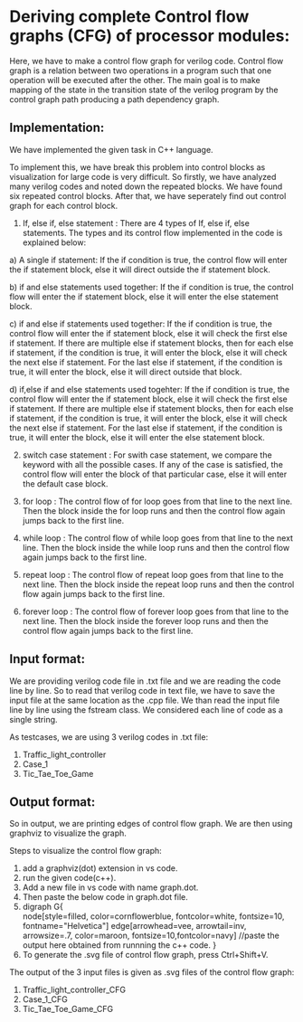 # Deriving complete Control flow graphs (CFG) of processor modules:

Here, we have to make a control flow graph for verilog code. Control flow graph is a relation between two operations
in a program such that one operation will be executed after the other. The main goal is to make mapping of the state
in the transition state of the verilog program by the control graph path producing a path dependency graph. 


## Implementation:

We have implemented the given task in C++ language.

To implement this, we have break this problem into control blocks as visualization for large code is very difficult.
So firstly, we have analyzed many verilog codes and noted down the repeated blocks. We have found six repeated control
blocks. After that, we have seperately find out control graph for each control block.  

1) If, else if, else statement : There are 4 types of If, else if, else statements. The types and its control flow implemented in the code is explained below:

  a) A single if statement: If the if condition is true, the control flow will enter the if statement block, else it will direct outside the if statement block. 
  
  b) if and else statements used together: If the if condition is true, the control flow will enter the if statement block, else it will enter the else statement block.
  
  c) if and else if statements used together: If the if condition is true, the control flow will enter the if statement block, else it will check the first else if statement.
  If there are multiple else if statement blocks, then for each else if statement, if the condition is true, it will enter the block, else it will check the next else if statement.
  For the last else if statement, if the condition is true, it will enter the block, else it will direct outside that block.
  
  d) if,else if and else statements used togehter: If the if condition is true, the control flow will enter the if statement block, else it will check the first else if statement.
  If there are multiple else if statement blocks, then for each else if statement, if the condition is true, it will enter the block, else it will check the next else if statement.
  For the last else if statement, if the condition is true, it will enter the block, else it will enter the else statement block.

2) switch case statement : For swith case statement, we compare the keyword with all the possible cases. If any of the case is satisfied, the control flow will enter the block of that particular case, else it will enter the default case block.

3) for loop : The control flow of for loop goes from that line to the next line. Then the block inside the for loop runs and then the control flow again jumps back to the first line.

4) while loop : The control flow of while loop goes from that line to the next line. Then the block inside the while loop runs and then the control flow again jumps back to the first line.

5) repeat loop : The control flow of repeat loop goes from that line to the next line. Then the block inside the repeat loop runs and then the control flow again jumps back to the first line.

6) forever loop : The control flow of forever loop goes from that line to the next line. Then the block inside the forever loop runs and then the control flow again jumps back to the first line.



## Input format:

We are providing verilog code file in .txt file and we are reading the code line by line. 
So to read that verilog code in text file, we have to save the input file at the same location as the .cpp file.
We than read the input file line by line using the fstream class. We considered each line of code as a single string.

As testcases, we are using 3 verilog codes in .txt file:
1) Traffic_light_controller
2) Case_1
3) Tic_Tae_Toe_Game


## Output format:

So in output, we are printing edges of control flow graph.
We are then using graphviz to visualize the graph.

Steps to visualize the control flow graph:

1) add a graphviz(dot) extension in vs code.
2) run the given code(c++).
3) Add a new file in vs code with name graph.dot.
4) Then paste the below code in graph.dot file.
5) digraph G{  
    node[style=filled, color=cornflowerblue, fontcolor=white, fontsize=10, fontname="Helvetica"]
    edge[arrowhead=vee, arrowtail=inv, arrowsize=.7, color=maroon, fontsize=10,fontcolor=navy]
    //paste the output here obtained from runnning the c++ code.
}
6) To generate the .svg file of control flow graph, press Ctrl+Shift+V.

The output of the 3 input files is given as .svg files of the control flow graph:
1) Traffic_light_controller_CFG
2) Case_1_CFG
3) Tic_Tae_Toe_Game_CFG








